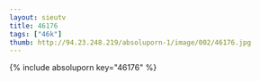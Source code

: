 ```yaml
--- 
layout: sieutv
title: 46176
tags: ["46k"]
thumb: http://94.23.248.219/absoluporn-1/image/002/46176.jpg
---
```

{% include absoluporn key="46176" %} 
